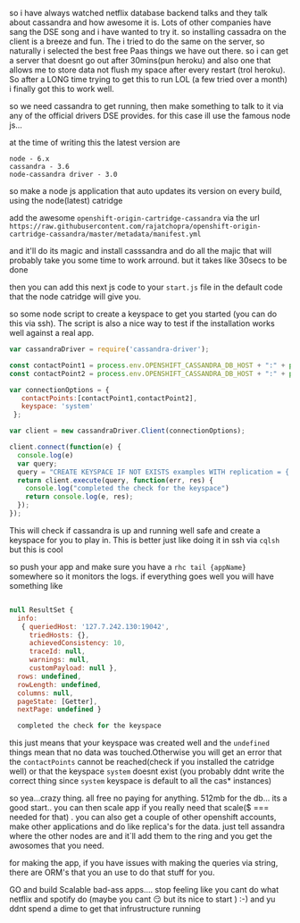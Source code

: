 so i have always watched netflix database backend talks and they talk about cassandra and how awesome it is. Lots of other companies have sang the DSE song and i have wanted to try it. so installing cassadra on the client is a breeze and fun. The i tried to do the same on the server, so naturally i selected the best free Paas things we have out there. so i can get a server that doesnt go out after 30mins(pun heroku) and also one that allows me to store data not flush my space after every restart (trol heroku). So after a LONG time trying to get this to run LOL (a few tried over a month) i finally got this to work well. 

so we need cassandra to get running, then make something to talk to it via any of the official drivers DSE provides. for this case ill use the famous node js...

at the time of writing this the latest version are
```
node - 6.x
cassandra - 3.6
node-cassandra driver - 3.0
```

so make a node js application that auto updates its version on every build, using the node(latest) catridge

add the awesome `openshift-origin-cartridge-cassandra` via the url `https://raw.githubusercontent.com/rajatchopra/openshift-origin-cartridge-cassandra/master/metadata/manifest.yml`

and it'll do its magic and install casssandra and do all the majic that will probably take you some time to work arround. but it takes like 30secs to be done


then you can add this next js code to your `start.js` file in the default code that the node catridge will give you.


so some node script to create a keyspace to get you started (you can do this via ssh). The script is also a nice way to test if the installation works well against a real app.

```javascript
var cassandraDriver = require('cassandra-driver');

const contactPoint1 = process.env.OPENSHIFT_CASSANDRA_DB_HOST + ":" + process.env.OPENSHIFT_CASSANDRA_DB_PORT
const contactPoint2 = process.env.OPENSHIFT_CASSANDRA_DB_HOST + ":" + process.env.OPENSHIFT_CASSANDRA_NATIVE_TRANSPORT_PORT

var connectionOptions = {
   contactPoints:[contactPoint1,contactPoint2],
   keyspace: 'system'
 };

var client = new cassandraDriver.Client(connectionOptions);

client.connect(function(e) {
  console.log(e)
  var query;
  query = "CREATE KEYSPACE IF NOT EXISTS examples WITH replication = {'class': 'SimpleStrategy', 'replication_factor': '3' }";
  return client.execute(query, function(err, res) {
  	console.log("completed the check for the keyspace")
    return console.log(e, res);
  });
});
```
This will check if cassandra is up and running well safe and create a keyspace for you to play in. This is better just like doing it in ssh via `cqlsh` but this is cool

so push your app and make sure you have a `rhc tail {appName}` somewhere so it monitors the logs. if everything goes well you will have something like

```javascript

null ResultSet {
  info: 
   { queriedHost: '127.7.242.130:19042',
     triedHosts: {},
     achievedConsistency: 10,
     traceId: null,
     warnings: null,
     customPayload: null },
  rows: undefined,
  rowLength: undefined,
  columns: null,
  pageState: [Getter],
  nextPage: undefined }

  completed the check for the keyspace

```
this just means that your keyspace was created well and the `undefined` things mean that no data was touched.Otherwise you will get an error that the `contactPoints` cannot be reached(check if you installed the catridge well) or that the keyspace `system` doesnt exist (you probably ddnt write the correct thing since `system` keyspace is default to all the cas* instances) 	

so yea...crazy thing. all free no paying for anything. 512mb for the db... its a good start.. you can then scale app if you really need that scale($ === needed for that) . you can also get a couple of other openshift accounts, make other applications and do like replica's for the data. just tell assandra where the other nodes are and it`ll add them to the ring and you get the awosomes that you need.

for making the app, if you have issues with making the queries via string, there are ORM's that you an use to do that stuff for you. 

GO and build Scalable bad-ass apps.... stop feeling like you cant do what netflix and spotify do (maybe you cant :smirk: but its nice to start ) :-) and yu ddnt spend a dime to get that infrustructure running 
